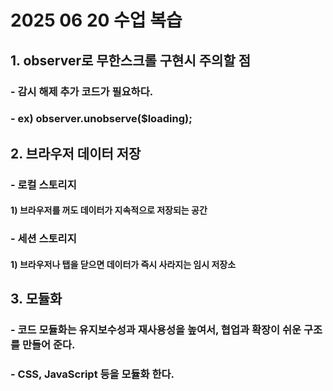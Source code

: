 # 2025 06 20 수업 복습
## 1. observer로 무한스크롤 구현시 주의할 점
### - 감시 해제 추가 코드가 필요하다.
### - ex) observer.unobserve($loading);
## 2. 브라우저 데이터 저장
### - 로컬 스토리지
#### 1) 브라우저를 꺼도 데이터가 지속적으로 저장되는 공간
### - 세션 스토리지
#### 1)  브라우저나 탭을 닫으면 데이터가 즉시 사라지는 임시 저장소
## 3. 모듈화
### - 코드 모듈화는 유지보수성과 재사용성을 높여서, 협업과 확장이 쉬운 구조를 만들어 준다.
### - CSS, JavaScript 등을 모듈화 한다.

